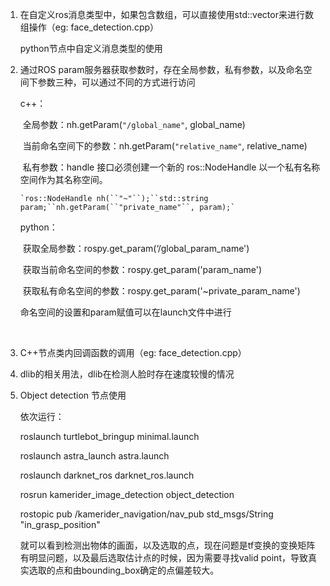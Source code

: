 1. 在自定义ros消息类型中，如果包含数组，可以直接使用std::vector来进行数组操作（eg: face_detection.cpp）

   python节点中自定义消息类型的使用

2. 通过ROS param服务器获取参数时，存在全局参数，私有参数，以及命名空间下参数三种，可以通过不同的方式进行访问

   c++：

   ​	全局参数：nh.getParam(``"/global_name"``, global_name)

   ​	当前命名空间下的参数：nh.getParam(``"relative_name"``, relative_name)

   ​	私有参数：handle 接口必须创建一个新的 ros::NodeHandle 以一个私有名称空间作为其名称空间。

   ```
   `ros::NodeHandle nh(``"~"``);``std::string param;``nh.getParam(``"private_name"``, param);`
   ```

   python：

   ​	获取全局参数：rospy.get_param(‘/global_param_name')

   ​	获取当前命名空间的参数：rospy.get_param('param_name')

   ​	获取私有命名空间的参数：rospy.get_param('~private_param_name')

   命名空间的设置和param赋值可以在launch文件中进行

   ​	

3. C++节点类内回调函数的调用（eg: face_detection.cpp）

4. dlib的相关用法，dlib在检测人脸时存在速度较慢的情况

5. Object detection 节点使用

   依次运行：

   roslaunch turtlebot_bringup minimal.launch

   roslaunch astra_launch astra.launch

   roslaunch darknet_ros darknet_ros.launch

   rosrun kamerider_image_detection object_detection

   rostopic pub /kamerider_navigation/nav_pub std_msgs/String "in_grasp_position"

   就可以看到检测出物体的画面，以及选取的点，现在问题是tf变换的变换矩阵有明显问题，以及最后选取估计点的时候，因为需要寻找valid point，导致真实选取的点和由bounding_box确定的点偏差较大。
